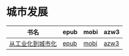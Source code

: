 # 城市发展

| 书名 | epub | mobi | azw3 |
| --- | --- | --- | --- |
| [从工业化到城市化](http://ct.dalanmei.com/f/31084289-572083830-20d8f9) | [epub](http://ct.dalanmei.com/f/31084289-572083830-20d8f9) | [mobi](http://ct.dalanmei.com/f/31084289-571729114-800913) | [azw3](http://ct.dalanmei.com/f/31084289-572112167-13b7f2) |
